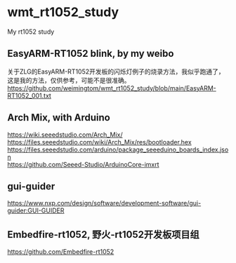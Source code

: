 # wmt_rt1052_study
My rt1052 study  

## EasyARM-RT1052 blink, by my weibo  
关于ZLG的EasyARM-RT1052开发板的闪烁灯例子的烧录方法，我似乎跑通了，这是我的方法，仅供参考，可能不是很准确。
https://github.com/weimingtom/wmt_rt1052_study/blob/main/EasyARM-RT1052_001.txt  

## Arch Mix, with Arduino    
https://wiki.seeedstudio.com/Arch_Mix/  
https://files.seeedstudio.com/wiki/Arch_Mix/res/bootloader.hex  
https://files.seeedstudio.com/arduino/package_seeeduino_boards_index.json  
https://github.com/Seeed-Studio/ArduinoCore-imxrt  

## gui-guider  
https://www.nxp.com/design/software/development-software/gui-guider:GUI-GUIDER  

## Embedfire-rt1052, 野火-rt1052开发板项目组  
https://github.com/Embedfire-rt1052  
